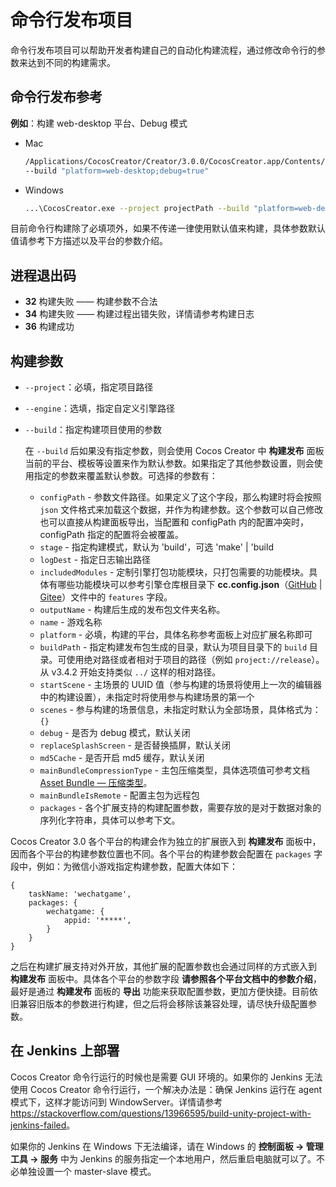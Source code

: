 # 命令行发布项目

命令行发布项目可以帮助开发者构建自己的自动化构建流程，通过修改命令行的参数来达到不同的构建需求。

## 命令行发布参考

**例如**：构建 web-desktop 平台、Debug 模式

- Mac

  ```bash
  /Applications/CocosCreator/Creator/3.0.0/CocosCreator.app/Contents/MacOS/CocosCreator --project projectPath
  --build "platform=web-desktop;debug=true"
  ```

- Windows

  ```bash
  ...\CocosCreator.exe --project projectPath --build "platform=web-desktop;debug=true"
  ```

目前命令行构建除了必填项外，如果不传递一律使用默认值来构建，具体参数默认值请参考下方描述以及平台的参数介绍。

## 进程退出码

- **32** 构建失败 —— 构建参数不合法
- **34** 构建失败 —— 构建过程出错失败，详情请参考构建日志
- **36** 构建成功

## 构建参数

- `--project`：必填，指定项目路径
- `--engine`：选填，指定自定义引擎路径
- `--build`：指定构建项目使用的参数

  在 `--build` 后如果没有指定参数，则会使用 Cocos Creator 中 **构建发布** 面板当前的平台、模板等设置来作为默认参数。如果指定了其他参数设置，则会使用指定的参数来覆盖默认参数。可选择的参数有：

    - `configPath` - 参数文件路径。如果定义了这个字段，那么构建时将会按照 `json` 文件格式来加载这个数据，并作为构建参数。这个参数可以自己修改也可以直接从构建面板导出，当配置和 configPath 内的配置冲突时，configPath 指定的配置将会被覆盖。
    - `stage` - 指定构建模式，默认为 'build'，可选 'make' | 'build
    - `logDest` - 指定日志输出路径
    - `includedModules` - 定制引擎打包功能模块，只打包需要的功能模块。具体有哪些功能模块可以参考引擎仓库根目录下 **cc.config.json**（[GitHub](https://github.com/cocos/cocos-engine/blob/3d/cc.config.json) | [Gitee](https://gitee.com/mirrors_cocos-creator/engine/blob/3d/cc.config.json)）文件中的 `features` 字段。
    - `outputName` - 构建后生成的发布包文件夹名称。
    - `name` - 游戏名称
    - `platform` - 必填，构建的平台，具体名称参考面板上对应扩展名称即可
    - `buildPath` - 指定构建发布包生成的目录，默认为项目目录下的 `build` 目录。可使用绝对路径或者相对于项目的路径（例如 `project://release`）。从 v3.4.2 开始支持类似 `../` 这样的相对路径。
    - `startScene` - 主场景的 UUID 值（参与构建的场景将使用上一次的编辑器中的构建设置），未指定时将使用参与构建场景的第一个
    - `scenes` - 参与构建的场景信息，未指定时默认为全部场景，具体格式为：`{}`
    - `debug` - 是否为 debug 模式，默认关闭
    - `replaceSplashScreen` - 是否替换插屏，默认关闭
    - `md5Cache` - 是否开启 md5 缓存，默认关闭
    - `mainBundleCompressionType` - 主包压缩类型，具体选项值可参考文档 [Asset Bundle — 压缩类型](../../asset/bundle.md#压缩类型)。
    - `mainBundleIsRemote` - 配置主包为远程包
    - `packages` - 各个扩展支持的构建配置参数，需要存放的是对于数据对象的序列化字符串，具体可以参考下文。

Cocos Creator 3.0 各个平台的构建会作为独立的扩展嵌入到 **构建发布** 面板中，因而各个平台的构建参数位置也不同。各个平台的构建参数会配置在 `packages` 字段中，例如：为微信小游戏指定构建参数，配置大体如下：

```
{
    taskName: 'wechatgame',
    packages: {
        wechatgame: {
            appid: '*****',
        }
    }
}
```

之后在构建扩展支持对外开放，其他扩展的配置参数也会通过同样的方式嵌入到 **构建发布** 面板中。具体各个平台的参数字段 **请参照各个平台文档中的参数介绍**，最好是通过 **构建发布** 面板的 **导出** 功能来获取配置参数，更加方便快捷。目前依旧兼容旧版本的参数进行构建，但之后将会移除该兼容处理，请尽快升级配置参数。

## 在 Jenkins 上部署

Cocos Creator 命令行运行的时候也是需要 GUI 环境的。如果你的 Jenkins 无法使用 Cocos Creator 命令行运行，一个解决办法是：确保 Jenkins 运行在 agent 模式下，这样才能访问到 WindowServer。详情请参考 <https://stackoverflow.com/questions/13966595/build-unity-project-with-jenkins-failed>。

如果你的 Jenkins 在 Windows 下无法编译，请在 Windows 的 **控制面板 -> 管理工具 -> 服务** 中为 Jenkins 的服务指定一个本地用户，然后重启电脑就可以了。不必单独设置一个 master-slave 模式。
